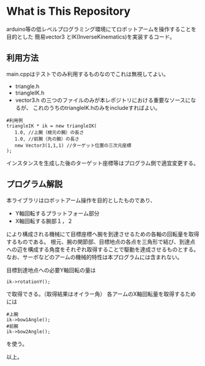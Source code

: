 # What is This Repository
arduino等の低レベルプログラミング環境にてロボットアームを操作することを目的とした
簡易vector3 とIK(InverseKinematics)を実装するコード。

## 利用方法

main.cppはテストでのみ利用するものなのでこれは無視してよい。
- triangle.h
- triangleIK.h
- vector3.h
の三つのファイルのみが本レポジトリにおける重要なソースになるが、
これのうちのtriangleIK.hのみをincludeすればよい。

```
#利用例
triangleIK * ik = new triangleIK(
   1.0, //上腕（根元の腕）の長さ
   1.0, //前腕（先の腕）の長さ
   new Vector3(1,1,1) //ターゲット位置の三次元座標
);
```

インスタンスを生成した後のターゲット座標等はプログラム側で適宜変更する。

## プログラム解説

本ライブラリはロボットアーム操作を目的としたものであり、

- Y軸回転するプラットフォーム部分
- X軸回転する腕部１，２

により構成される機械にて目標座標へ腕を到達させるための各軸の回転量を取得するものである。
根元、腕の関節部、目標地点の各点を三角形で結び、到達点への辺を構成する角度をそれぞれ取得することで駆動を達成させるものとする。
なお、サーボなどのアームの機械的特性は本プログラムには含まれない。


目標到達地点への必要Y軸回転の量は
```
ik->rotationY();
```
で取得できる。（取得結果はオイラー角）
各アームのX軸回転量を取得するためには
```
#上腕
ik->bow1Angle();
#前腕
ik->bow2Angle();
```
を使う。



以上。



